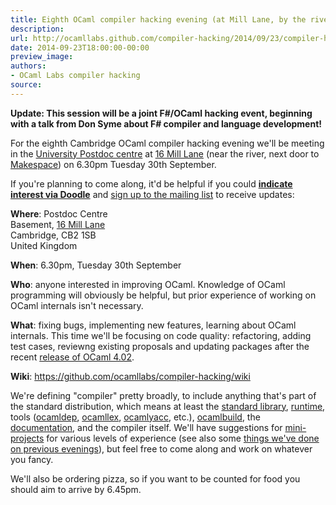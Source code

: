 ```yaml
---
title: Eighth OCaml compiler hacking evening (at Mill Lane, by the river)
description:
url: http://ocamllabs.github.com/compiler-hacking/2014/09/23/compiler-hacking-by-the-river
date: 2014-09-23T18:00:00-00:00
preview_image:
authors:
- OCaml Labs compiler hacking
source:
---
```


<p><strong>Update: This session will be a joint F#/OCaml hacking event, beginning with a talk from Don Syme about F# compiler and language development!</strong></p>

<p>For the eighth Cambridge OCaml compiler hacking evening we'll be meeting in the <a href="http://www.cam.ac.uk/news/first-ever-postdoc-centre-is-new-home-for-research-staff">University Postdoc centre</a> at <a href="https://goo.gl/maps/cZXev">16 Mill Lane</a> (near the river, next door to <a href="http://makespace.org/space/">Makespace</a>) on 6.30pm Tuesday 30th September.</p>

<p>If you're planning to come along, it'd be helpful if you could <a href="http://doodle.com/svwkevcs5p2xs8n8"><strong>indicate interest via Doodle</strong></a> and <a href="http://lists.ocaml.org/listinfo/cam-compiler-hacking">sign up to the mailing list</a> to receive updates:</p>

<p><strong>Where</strong>:
  Postdoc Centre<br>
  Basement, <a href="https://goo.gl/maps/cZXev">16 Mill Lane</a><br>
  Cambridge, CB2 1SB<br>
  United Kingdom  </p>

<p><strong>When</strong>: 6.30pm, Tuesday 30th September</p>

<p><strong>Who</strong>: anyone interested in improving OCaml. Knowledge of OCaml programming will obviously be helpful, but prior experience of working on OCaml internals isn't necessary.</p>

<p><strong>What</strong>: fixing bugs, implementing new features, learning about OCaml internals.  This time we'll be focusing on code quality: refactoring, adding test cases, reviewng existing proposals and updating packages after the recent <a href="https://sympa.inria.fr/sympa/arc/caml-list/2014-08/msg00127.html">release of OCaml 4.02</a>.</p>

<p><strong>Wiki</strong>: <a href="https://github.com/ocamllabs/compiler-hacking/wiki">https://github.com/ocamllabs/compiler-hacking/wiki</a></p>

<p>We're defining "compiler" pretty broadly, to include anything that's part of the standard distribution, which means at least the <a href="http://caml.inria.fr/pub/docs/manual-ocaml-4.01/libref/index.html">standard library</a>, <a href="http://caml.inria.fr/pub/docs/manual-ocaml-4.00/manual024.html">runtime</a>, tools (<a href="http://caml.inria.fr/pub/docs/manual-ocaml-4.01/depend.html">ocamldep</a>, <a href="http://caml.inria.fr/pub/docs/manual-ocaml-4.00/manual026.html#toc105">ocamllex</a>, <a href="http://caml.inria.fr/pub/docs/manual-ocaml-4.00/manual026.html#toc107">ocamlyacc</a>, etc.), <a href="http://caml.inria.fr/pub/docs/manual-ocaml-4.00/manual032.html">ocamlbuild</a>, the <a href="http://caml.inria.fr/resources/doc/index.en.html">documentation</a>, and the compiler itself. We'll have suggestions for <a href="https://github.com/ocamllabs/compiler-hacking/wiki/Things-to-work-on">mini-projects</a> for various levels of experience (see also some <a href="https://github.com/ocamllabs/compiler-hacking/wiki/Things-previously-worked-on">things we've done on previous evenings</a>), but feel free to come along and work on whatever you fancy.</p>

<p>We'll also be ordering pizza, so if you want to be counted for food you should aim to arrive by 6.45pm.</p>

